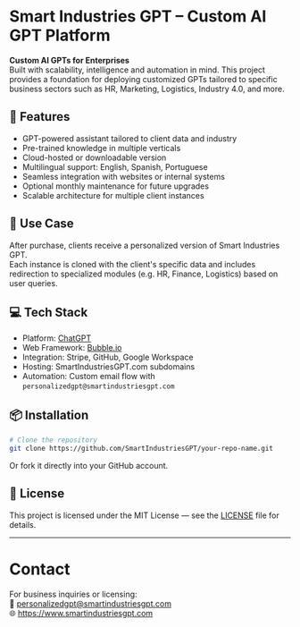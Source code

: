 # Smart Industries GPT – Custom AI GPT Platform

**Custom AI GPTs for Enterprises**  
Built with scalability, intelligence and automation in mind. This project provides a foundation for deploying customized GPTs tailored to specific business sectors such as HR, Marketing, Logistics, Industry 4.0, and more.

## 🚀 Features

- GPT-powered assistant tailored to client data and industry
- Pre-trained knowledge in multiple verticals
- Cloud-hosted or downloadable version
- Multilingual support: English, Spanish, Portuguese
- Seamless integration with websites or internal systems
- Optional monthly maintenance for future upgrades
- Scalable architecture for multiple client instances

## 🧠 Use Case

After purchase, clients receive a personalized version of Smart Industries GPT.  
Each instance is cloned with the client's specific data and includes redirection to specialized modules (e.g. HR, Finance, Logistics) based on user queries.

## 💻 Tech Stack

- Platform: [ChatGPT](https://chat.openai.com/)
- Web Framework: [Bubble.io](https://bubble.io/)
- Integration: Stripe, GitHub, Google Workspace
- Hosting: SmartIndustriesGPT.com subdomains
- Automation: Custom email flow with `personalizedgpt@smartindustriesgpt.com`

## 📦 Installation

```bash
# Clone the repository
git clone https://github.com/SmartIndustriesGPT/your-repo-name.git
```

Or fork it directly into your GitHub account.

## 📄 License

This project is licensed under the MIT License — see the [LICENSE](LICENSE) file for details.

---

# Contact

For business inquiries or licensing:  
📧 personalizedgpt@smartindustriesgpt.com  
🌐 https://www.smartindustriesgpt.com